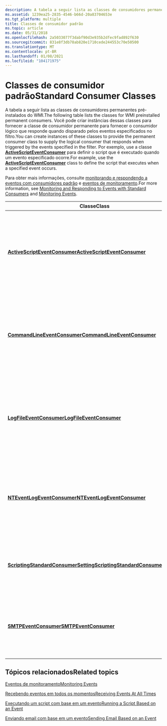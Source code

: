 ```yaml
---
description: A tabela a seguir lista as classes de consumidores permanentes pré-instalados do WMI.
ms.assetid: 1239ea25-2835-4546-b66d-20a83704653e
ms.tgt_platform: multiple
title: Classes de consumidor padrão
ms.topic: article
ms.date: 05/31/2018
ms.openlocfilehash: 2a5033077f3dabf90d3e935b2dfec9fad892f630
ms.sourcegitcommit: 831e8f3db78ab820e1710cede244553c70e50500
ms.translationtype: MT
ms.contentlocale: pt-BR
ms.lasthandoff: 01/08/2021
ms.locfileid: "104171975"
---
```

# <a name="standard-consumer-classes"></a><span data-ttu-id="370e8-103">Classes de consumidor padrão</span><span class="sxs-lookup"><span data-stu-id="370e8-103">Standard Consumer Classes</span></span>

<span data-ttu-id="370e8-104">A tabela a seguir lista as classes de consumidores permanentes pré-instalados do WMI.</span><span class="sxs-lookup"><span data-stu-id="370e8-104">The following table lists the classes for WMI preinstalled permanent consumers.</span></span> <span data-ttu-id="370e8-105">Você pode criar instâncias dessas classes para fornecer a classe de consumidor permanente para fornecer o consumidor lógico que responde quando disparado pelos eventos especificados no filtro.</span><span class="sxs-lookup"><span data-stu-id="370e8-105">You can create instances of these classes to provide the permanent consumer class to supply the logical consumer that responds when triggered by the events specified in the filter.</span></span> <span data-ttu-id="370e8-106">Por exemplo, use a classe [**ActiveScriptEventConsumer**](activescripteventconsumer.md) para definir o script que é executado quando um evento especificado ocorre.</span><span class="sxs-lookup"><span data-stu-id="370e8-106">For example, use the [**ActiveScriptEventConsumer**](activescripteventconsumer.md) class to define the script that executes when a specified event occurs.</span></span>

<span data-ttu-id="370e8-107">Para obter mais informações, consulte [monitorando e respondendo a eventos com consumidores padrão](monitoring-and-responding-to-events-with-standard-consumers.md) e [eventos de monitoramento](monitoring-events.md).</span><span class="sxs-lookup"><span data-stu-id="370e8-107">For more information, see [Monitoring and Responding to Events with Standard Consumers](monitoring-and-responding-to-events-with-standard-consumers.md) and [Monitoring Events](monitoring-events.md).</span></span>



| <span data-ttu-id="370e8-108">Classe</span><span class="sxs-lookup"><span data-stu-id="370e8-108">Class</span></span>                                                                        | <span data-ttu-id="370e8-109">Descrição</span><span class="sxs-lookup"><span data-stu-id="370e8-109">Description</span></span>                                                                                                                                                                                                                                           |
|------------------------------------------------------------------------------|-------------------------------------------------------------------------------------------------------------------------------------------------------------------------------------------------------------------------------------------------------|
| [<span data-ttu-id="370e8-110">**ActiveScriptEventConsumer**</span><span class="sxs-lookup"><span data-stu-id="370e8-110">**ActiveScriptEventConsumer**</span></span>](activescripteventconsumer.md)               | <span data-ttu-id="370e8-111">Executa um script predefinido em uma linguagem de script arbitrária quando um evento é entregue a ele.</span><span class="sxs-lookup"><span data-stu-id="370e8-111">Executes a predefined script in an arbitrary scripting language when an event is delivered to it.</span></span><br/> <span data-ttu-id="370e8-112">Exemplo: [executando um script com base em um evento](running-a-script-based-on-an-event.md)</span><span class="sxs-lookup"><span data-stu-id="370e8-112">Example: [Running a Script Based on an Event](running-a-script-based-on-an-event.md)</span></span><br/>                                         |
| [<span data-ttu-id="370e8-113">**CommandLineEventConsumer**</span><span class="sxs-lookup"><span data-stu-id="370e8-113">**CommandLineEventConsumer**</span></span>](commandlineeventconsumer.md)                 | <span data-ttu-id="370e8-114">Inicia um processo arbitrário no contexto do sistema local quando um evento é entregue a ele.</span><span class="sxs-lookup"><span data-stu-id="370e8-114">Launches an arbitrary process in the local system context when an event is delivered to it.</span></span><br/> <span data-ttu-id="370e8-115">Exemplo: [executando um programa da linha de comando com base em um evento](running-a-program-from-the-command-line-based-on-an-event.md)</span><span class="sxs-lookup"><span data-stu-id="370e8-115">Example: [Running a Program from the Command Line Based on an Event](running-a-program-from-the-command-line-based-on-an-event.md)</span></span><br/> |
| [<span data-ttu-id="370e8-116">**LogFileEventConsumer**</span><span class="sxs-lookup"><span data-stu-id="370e8-116">**LogFileEventConsumer**</span></span>](logfileeventconsumer.md)                         | <span data-ttu-id="370e8-117">Grava cadeias de caracteres personalizadas em um arquivo de log de texto quando os eventos são entregues a ele.</span><span class="sxs-lookup"><span data-stu-id="370e8-117">Writes customized strings to a text log file when events are delivered to it.</span></span><br/> <span data-ttu-id="370e8-118">Exemplo: [gravando em um arquivo de log baseado em um evento](writing-to-a-log-file-based-on-an-event.md)</span><span class="sxs-lookup"><span data-stu-id="370e8-118">Example: [Writing to a Log File Based on an Event](writing-to-a-log-file-based-on-an-event.md)</span></span><br/>                                                   |
| [<span data-ttu-id="370e8-119">**NTEventLogEventConsumer**</span><span class="sxs-lookup"><span data-stu-id="370e8-119">**NTEventLogEventConsumer**</span></span>](nteventlogeventconsumer.md)                   | <span data-ttu-id="370e8-120">Registra uma mensagem específica no log de eventos do Windows quando um evento é entregue a ele.</span><span class="sxs-lookup"><span data-stu-id="370e8-120">Logs a specific message to the Windows event log when an event is delivered to it.</span></span><br/> <span data-ttu-id="370e8-121">Exemplo: [log no log de eventos NT com base em um evento](logging-to-nt-event-log-based-on-an-event.md)</span><span class="sxs-lookup"><span data-stu-id="370e8-121">Example: [Logging to NT Event Log Based on an Event](logging-to-nt-event-log-based-on-an-event.md)</span></span><br/>                                          |
| [<span data-ttu-id="370e8-122">**ScriptingStandardConsumerSetting**</span><span class="sxs-lookup"><span data-stu-id="370e8-122">**ScriptingStandardConsumerSetting**</span></span>](scriptingstandardconsumersetting.md) | <span data-ttu-id="370e8-123">Fornece dados de registro comuns a todas as instâncias da classe [**ActiveScriptEventConsumer**](activescripteventconsumer.md) .</span><span class="sxs-lookup"><span data-stu-id="370e8-123">Provides registration data common to all instances of the [**ActiveScriptEventConsumer**](activescripteventconsumer.md) class.</span></span><br/>                                                                                                            |
| [<span data-ttu-id="370e8-124">**SMTPEventConsumer**</span><span class="sxs-lookup"><span data-stu-id="370e8-124">**SMTPEventConsumer**</span></span>](smtpeventconsumer.md)                               | <span data-ttu-id="370e8-125">Envia uma mensagem de email usando SMTP cada vez que um evento é entregue a ele.</span><span class="sxs-lookup"><span data-stu-id="370e8-125">Sends an email message using SMTP each time an event is delivered to it.</span></span><br/> <span data-ttu-id="370e8-126">Exemplo: [enviando email com base em um evento](sending-e-mail-based-on-an-event.md)</span><span class="sxs-lookup"><span data-stu-id="370e8-126">Example: [Sending Email Based on an Event](sending-e-mail-based-on-an-event.md)</span></span><br/>                                                                       |



 

## <a name="related-topics"></a><span data-ttu-id="370e8-127">Tópicos relacionados</span><span class="sxs-lookup"><span data-stu-id="370e8-127">Related topics</span></span>

<dl> <dt>

[<span data-ttu-id="370e8-128">Eventos de monitoramento</span><span class="sxs-lookup"><span data-stu-id="370e8-128">Monitoring Events</span></span>](monitoring-events.md)
</dt> <dt>

[<span data-ttu-id="370e8-129">Recebendo eventos em todos os momentos</span><span class="sxs-lookup"><span data-stu-id="370e8-129">Receiving Events At All Times</span></span>](receiving-events-at-all-times.md)
</dt> <dt>

[<span data-ttu-id="370e8-130">Executando um script com base em um evento</span><span class="sxs-lookup"><span data-stu-id="370e8-130">Running a Script Based on an Event</span></span>](running-a-script-based-on-an-event.md)
</dt> <dt>

[<span data-ttu-id="370e8-131">Enviando email com base em um evento</span><span class="sxs-lookup"><span data-stu-id="370e8-131">Sending Email Based on an Event</span></span>](sending-e-mail-based-on-an-event.md)
</dt> </dl>

 

 





